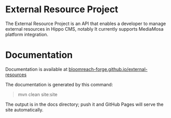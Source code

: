 
# External Resource Project

The External Resource Project is an API that enables a developer to manage external resources in Hippo CMS, notably
It currently supports MediaMosa platform integration.

# Documentation 

Documentation is available at [bloomreach-forge.github.io/external-resources](https://bloomreach-forge.github.io/external-resources)

The documentation is generated by this command:

 > mvn clean site:site
 
The output is in the docs directory; push it and GitHub Pages will serve the site automatically. 
